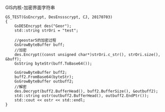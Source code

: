 GIS内核-加密界面字符串

	GS_TEST(GsEncrypt, DesEnssscrypt, CJ, 20170703) 
	{
		GsDESEncrypt des("Geor");
		std::string strOri = "test";
		
		//geostar5的加密过程 
		GsGrowByteBuffer buff;
		//加密
		des.Encrypt((const unsigned char*)strOri.c_str(), strOri.size(), &buff);
		GsString byteStr(buff.ToBase64());
	
		GsGrowByteBuffer buff2;
		buff2.FromBase64(byteStr);
		GsGrowByteBuffer outbuff2;
		//解密
		des.Decrypt(buff2.BufferHead(), buff2.BufferSize(), &outbuff2);
		std::string ostr(outbuff2.BufferHead(), outbuff2.EndPtr());
		std::cout << ostr << std::endl;
	}